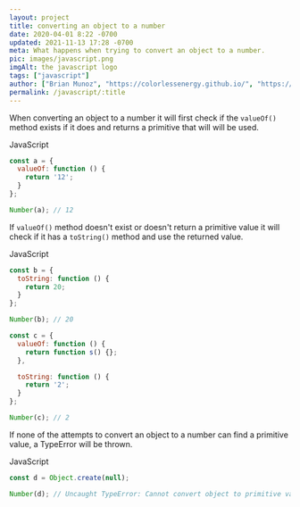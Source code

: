 ```yaml
---
layout: project
title: converting an object to a number
date: 2020-04-01 8:22 -0700
updated: 2021-11-13 17:28 -0700
meta: What happens when trying to convert an object to a number.
pic: images/javascript.png
imgAlt: the javascript logo
tags: ["javascript"]
author: ["Brian Munoz", "https://colorlessenergy.github.io/", "https://github.com/colorlessenergy"]
permalink: /javascript/:title
---
```


When converting an object to a number it will first check if the <code class="highlight__code">valueOf()</code> method exists if it does and returns a primitive that will will be used.

<p class="highlight__file-desc">JavaScript</p>

```javascript
const a = {
  valueOf: function () {
    return '12';
  }
};

Number(a); // 12
```


If <code class="highlight__code">valueOf()</code> method doesn't exist or doesn't return a primitive value it will check if it has a <code class="highlight__code">toString()</code> method and use the returned value.

<p class="highlight__file-desc">JavaScript</p>

```javascript
const b = {
  toString: function () {
    return 20;
  }
};

Number(b); // 20

const c = {
  valueOf: function () {
    return function s() {};
  },

  toString: function () {
    return '2';
  }
};

Number(c); // 2
```

If none of the attempts to convert an object to a number can find a primitive value, a TypeError will be thrown.

<p class="highlight__file-desc">JavaScript</p>

```javascript
const d = Object.create(null);

Number(d); // Uncaught TypeError: Cannot convert object to primitive value
```
